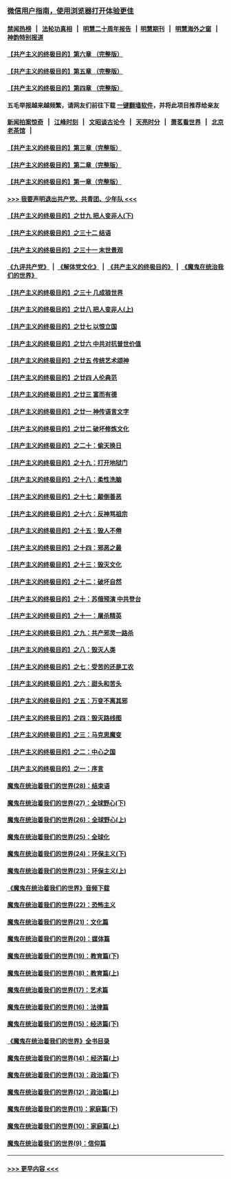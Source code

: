 ### [微信用户指南，使用浏览器打开体验更佳](https://github.com/gfw-breaker/banned-news1/blob/master/indexes/wechat-guide.md?t=0)
#### [禁闻热榜](热点新闻.md?t=0)  &nbsp;&nbsp;|&nbsp;&nbsp; [法轮功真相](https://github.com/gfw-breaker/truth/blob/master/README.md?t=0) &nbsp;&nbsp;|&nbsp;&nbsp; [明慧二十周年报告](https://github.com/gfw-breaker/mh-reports/blob/master/README.md?t=0) &nbsp;&nbsp;|&nbsp;&nbsp;[明慧期刊](https://github.com/gfw-breaker/mh-qikan) &nbsp;&nbsp;|&nbsp;&nbsp; [明慧海外之窗](https://github.com/gfw-breaker/mh-news/blob/master/README.md?t=0) &nbsp;&nbsp;|&nbsp;&nbsp; [神韵特别报道](https://github.com/gfw-breaker/mh-news/blob/master/shenyun.md?t=0)
#### [【共产主义的终极目的】第六章 （完整版）](../pages/nsc422/n11428913.md?t=02161833) 
#### [【共产主义的终极目的】第五章 （完整版）](../pages/nsc422/n11428912.md?t=02161833) 
#### [【共产主义的终极目的】第四章 （完整版）](../pages/nsc422/n11428907.md?t=02161833) 
#### 五毛举报越来越频繁，请网友们前往下载 [一键翻墙软件](https://github.com/gfw-breaker/ssr-accounts)，并将此项目推荐给亲友
#### [新闻拍案惊奇](https://github.com/gfw-breaker/banned-news1/blob/master/pages/link4.md) &nbsp;&nbsp;|&nbsp;&nbsp; [江峰时刻](https://github.com/gfw-breaker/banned-news1/blob/master/pages/link4.md) &nbsp;&nbsp;|&nbsp;&nbsp; [文昭谈古论今](https://github.com/gfw-breaker/banned-news1/blob/master/pages/link4.md) &nbsp;&nbsp;|&nbsp;&nbsp; [天亮时分](https://github.com/gfw-breaker/banned-news1/blob/master/pages/link4.md) &nbsp;&nbsp;|&nbsp;&nbsp; [萧茗看世界](https://github.com/gfw-breaker/banned-news1/blob/master/pages/link4.md) &nbsp;&nbsp;|&nbsp;&nbsp; [北京老茶馆](https://github.com/gfw-breaker/banned-news1/blob/master/pages/link4.md) &nbsp;&nbsp;|&nbsp;&nbsp; 
#### [【共产主义的终极目的】第三章（完整版）](../pages/nsc422/n11428848.md?t=02161833) 
#### [【共产主义的终极目的】第二章（完整版）](../pages/nsc422/n11428831.md?t=02161833) 
#### [【共产主义的终极目的】第一章（完整版）](../pages/nsc422/n11417651.md?t=02161833) 
#### [>>> 我要声明退出共产党、共青团、少年队 <<<](https://github.com/begood0513/goodnews/blob/master/quit/letter.md) 
#### [【共产主义的终极目的】之廿九 把人变非人(下)](../pages/nsc422/n11344140.md?t=02161833) 
#### [【共产主义的终极目的】之三十二 结语](../pages/nsc422/n11360535.md?t=02161833) 
#### [【共产主义的终极目的】之三十一 末世景观](../pages/nsc422/n11351129.md?t=02161833) 
#### [《九评共产党》](https://github.com/begood0513/9ping.md/blob/master/README.md) &nbsp;|&nbsp; [《解体党文化》](../../../../jtdwh.md/blob/master/README.md)  &nbsp;|&nbsp; [《共产主义的终极目的》](../../../../gczydzjmd.md/blob/master/README.md) &nbsp;|&nbsp; [《魔鬼在统治我们的世界》](../../../../mgztzwmdsj.md/blob/master/README.md) 
#### [【共产主义的终极目的】之三十 几成狼世界](../pages/nsc422/n11348280.md?t=02161833) 
#### [【共产主义的终极目的】之廿八 把人变非人(上)](../pages/nsc422/n11340492.md?t=02161833) 
#### [【共产主义的终极目的】之廿七 以恨立国](../pages/nsc422/n11336944.md?t=02161833) 
#### [【共产主义的终极目的】之廿六 中共对抗普世价值](../pages/nsc422/n11324785.md?t=02161833) 
#### [【共产主义的终极目的】之廿五 传统艺术颂神](../pages/nsc422/n11296396.md?t=02161833) 
#### [【共产主义的终极目的】之廿四 人伦典范](../pages/nsc422/n11296397.md?t=02161833) 
#### [【共产主义的终极目的】之廿三 富而有德](../pages/nsc422/n11283598.md?t=02161833) 
#### [【共产主义的终极目的】之廿一 神传语言文字](../pages/nsc422/n11263265.md?t=02161833) 
#### [【共产主义的终极目的】之廿二 破坏修炼文化](../pages/nsc422/n11245728.md?t=02161833) 
#### [【共产主义的终极目的】之二十：偷天换日](../pages/nsc422/n11238846.md?t=02161833) 
#### [【共产主义的终极目的】之十九：打开地狱门](../pages/nsc422/n11206376.md?t=02161833) 
#### [【共产主义的终极目的】之十八：柔性洗脑](../pages/nsc422/n11199994.md?t=02161833) 
#### [【共产主义的终极目的】之十七：颠倒善恶](../pages/nsc422/n11179782.md?t=02161833) 
#### [【共产主义的终极目的】之十六：反神骂祖宗](../pages/nsc422/n11166798.md?t=02161833) 
#### [【共产主义的终极目的】之十五：毁人不倦](../pages/nsc422/n11166792.md?t=02161833) 
#### [【共产主义的终极目的】之十四：邪恶之最](../pages/nsc422/n11150249.md?t=02161833) 
#### [【共产主义的终极目的】之十三：毁灭文化](../pages/nsc422/n11135227.md?t=02161833) 
#### [【共产主义的终极目的】之十二：破坏自然](../pages/nsc422/n11135214.md?t=02161833) 
#### [【共产主义的终极目的】之十：苏俄预演 中共登台](../pages/nsc422/n11118424.md?t=02161833) 
#### [【共产主义的终极目的】之十一：屠杀精英](../pages/nsc422/n11118442.md?t=02161833) 
#### [【共产主义的终极目的】之九：共产邪灵一路杀](../pages/nsc422/n11114139.md?t=02161833) 
#### [【共产主义的终极目的】之八：毁灭人类](../pages/nsc422/n11108503.md?t=02161833) 
#### [【共产主义的终极目的】之七：受苦的还是工农](../pages/nsc422/n11101809.md?t=02161833) 
#### [【共产主义的终极目的】之六：甜头和苦头](../pages/nsc422/n11096971.md?t=02161833) 
#### [【共产主义的终极目的】之五：万变不离其邪](../pages/nsc422/n11091285.md?t=02161833) 
#### [【共产主义的终极目的】之四：毁灭路线图](../pages/nsc422/n11086284.md?t=02161833) 
#### [【共产主义的终极目的】之三：马克思魔变](../pages/nsc422/n11061941.md?t=02161833) 
#### [【共产主义的终极目的】之二：中心之国](../pages/nsc422/n11047728.md?t=02161833) 
#### [【共产主义的终极目的】之一：序言](../pages/nsc422/n11086077.md?t=02161833) 
#### [魔鬼在统治着我们的世界(28)：结束语](../pages/nsc422/n10936246.md?t=02161833) 
#### [魔鬼在统治着我们的世界(27)：全球野心(下)](../pages/nsc422/n10928319.md?t=02161833) 
#### [魔鬼在统治着我们的世界(26)：全球野心(上)](../pages/nsc422/n10900318.md?t=02161833) 
#### [魔鬼在统治着我们的世界(25)：全球化](../pages/nsc422/n10788205.md?t=02161833) 
#### [魔鬼在统治着我们的世界(24)：环保主义(下)](../pages/nsc422/n10695307.md?t=02161833) 
#### [魔鬼在统治着我们的世界(23)：环保主义(上)](../pages/nsc422/n10688613.md?t=02161833) 
#### [《魔鬼在统治着我们的世界》音频下载](../pages/nsc422/n10635553.md?t=02161833) 
#### [魔鬼在统治着我们的世界(22)：恐怖主义](../pages/nsc422/n10614727.md?t=02161833) 
#### [魔鬼在统治着我们的世界(21)：文化篇](../pages/nsc422/n10597706.md?t=02161833) 
#### [魔鬼在统治着我们的世界(20)：媒体篇](../pages/nsc422/n10586579.md?t=02161833) 
#### [魔鬼在统治着我们的世界(19)：教育篇(下)](../pages/nsc422/n10564808.md?t=02161833) 
#### [魔鬼在统治着我们的世界(18)：教育篇(上)](../pages/nsc422/n10526970.md?t=02161833) 
#### [魔鬼在统治着我们的世界(17)：艺术篇](../pages/nsc422/n10499093.md?t=02161833) 
#### [魔鬼在统治着我们的世界(16)：法律篇](../pages/nsc422/n10485969.md?t=02161833) 
#### [魔鬼在统治着我们的世界(15)：经济篇(下)](../pages/nsc422/n10469975.md?t=02161833) 
#### [《魔鬼在统治着我们的世界》全书目录](../pages/nsc422/n10464261.md?t=02161833) 
#### [魔鬼在统治着我们的世界(14)：经济篇(上)](../pages/nsc422/n10457370.md?t=02161833) 
#### [魔鬼在统治着我们的世界(13)：政治篇(下)](../pages/nsc422/n10448270.md?t=02161833) 
#### [魔鬼在统治着我们的世界(12)：政治篇(上)](../pages/nsc422/n10444576.md?t=02161833) 
#### [魔鬼在统治着我们的世界(11)：家庭篇(下)](../pages/nsc422/n10440961.md?t=02161833) 
#### [魔鬼在统治着我们的世界(10)：家庭篇(上)](../pages/nsc422/n10435448.md?t=02161833) 
#### [魔鬼在统治着我们的世界(9)：信仰篇](../pages/nsc422/n10432159.md?t=02161833) 

----
#### [ >>> 更早内容 <<< ](../indexes/nsc422-earlier.md)
